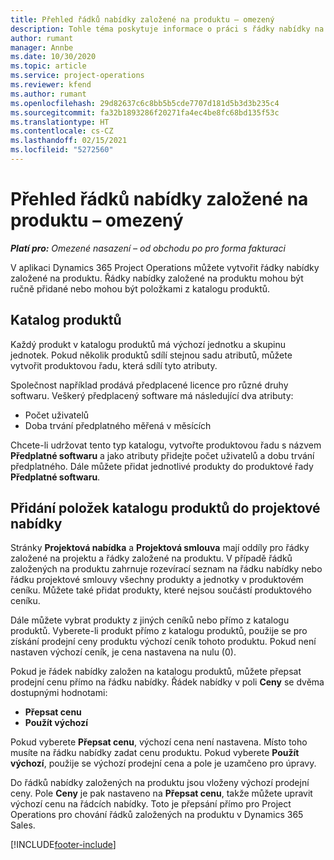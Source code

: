 ```yaml
---
title: Přehled řádků nabídky založené na produktu – omezený
description: Tohle téma poskytuje informace o práci s řádky nabídky na základě projektu.
author: rumant
manager: Annbe
ms.date: 10/30/2020
ms.topic: article
ms.service: project-operations
ms.reviewer: kfend
ms.author: rumant
ms.openlocfilehash: 29d82637c6c8bb5b5cde7707d181d5b3d3b235c4
ms.sourcegitcommit: fa32b1893286f20271fa4ec4be8fc68bd135f53c
ms.translationtype: HT
ms.contentlocale: cs-CZ
ms.lasthandoff: 02/15/2021
ms.locfileid: "5272560"
---
```

# <a name="product-based-quote-lines-overview---lite"></a>Přehled řádků nabídky založené na produktu – omezený

_**Platí pro:** Omezené nasazení – od obchodu po pro forma fakturaci_

V aplikaci Dynamics 365 Project Operations můžete vytvořit řádky nabídky založené na produktu. Řádky nabídky založené na produktu mohou být ručně přidané nebo mohou být položkami z katalogu produktů.

## <a name="product-catalog"></a>Katalog produktů

Každý produkt v katalogu produktů má výchozí jednotku a skupinu jednotek. Pokud několik produktů sdílí stejnou sadu atributů, můžete vytvořit produktovou řadu, která sdílí tyto atributy. 

Společnost například prodává předplacené licence pro různé druhy softwaru. Veškerý předplacený software má následující dva atributy:

- Počet uživatelů
- Doba trvání předplatného měřená v měsících

Chcete-li udržovat tento typ katalogu, vytvořte produktovou řadu s názvem **Předplatné softwaru** a jako atributy přidejte počet uživatelů a dobu trvání předplatného. Dále můžete přidat jednotlivé produkty do produktové řady **Předplatné softwaru**.

## <a name="add-product-catalog-items-to-a-project-quote"></a>Přidání položek katalogu produktů do projektové nabídky

Stránky **Projektová nabídka** a **Projektová smlouva** mají oddíly pro řádky založené na projektu a řádky založené na produktu. V případě řádků založených na produktu zahrnuje rozevírací seznam na řádku nabídky nebo řádku projektové smlouvy všechny produkty a jednotky v produktovém ceníku. Můžete také přidat produkty, které nejsou součástí produktového ceníku.

Dále můžete vybrat produkty z jiných ceníků nebo přímo z katalogu produktů. Vyberete-li produkt přímo z katalogu produktů, použije se pro získání prodejní ceny produktu výchozí ceník tohoto produktu. Pokud není nastaven výchozí ceník, je cena nastavena na nulu (0).

Pokud je řádek nabídky založen na katalogu produktů, můžete přepsat prodejní cenu přímo na řádku nabídky. Řádek nabídky v poli **Ceny** se dvěma dostupnými hodnotami:

- **Přepsat cenu**
- **Použít výchozí**

Pokud vyberete **Přepsat cenu**, výchozí cena není nastavena. Místo toho musíte na řádku nabídky zadat cenu produktu. Pokud vyberete **Použít výchozí**, použije se výchozí prodejní cena a pole je uzamčeno pro úpravy.

Do řádků nabídky založených na produktu jsou vloženy výchozí prodejní ceny. Pole **Ceny** je pak nastaveno na **Přepsat cenu**, takže můžete upravit výchozí cenu na řádcích nabídky. Toto je přepsání přímo pro Project Operations pro chování řádků založených na produktu v Dynamics 365 Sales.


[!INCLUDE[footer-include](../../includes/footer-banner.md)]